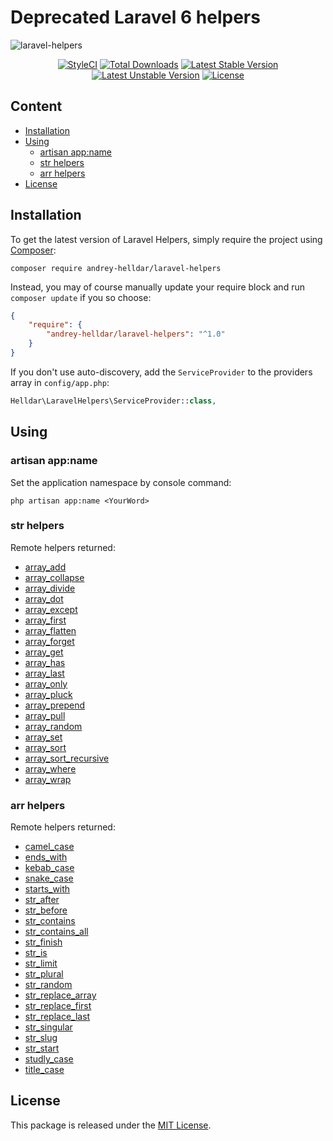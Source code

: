 # Deprecated Laravel 6 helpers

![laravel-helpers](https://user-images.githubusercontent.com/10347617/40197729-f2a7b7de-5a1c-11e8-985a-9038bb5159bc.png)

<p align="center">
    <a href="https://styleci.io/repos/45746985"><img src="https://styleci.io/repos/75637284/shield" alt="StyleCI" /></a>
    <a href="https://packagist.org/packages/andrey-helldar/laravel-helpers"><img src="https://img.shields.io/packagist/dt/laravel-helpers-helldar/laravel-helpers.svg?style=flat-square" alt="Total Downloads" /></a>
    <a href="https://packagist.org/packages/andrey-helldar/laravel-helpers"><img src="https://poser.pugx.org/andrey-helldar/laravel-helpers/v/stable?format=flat-square" alt="Latest Stable Version" /></a>
    <a href="https://packagist.org/packages/andrey-helldar/laravel-helpers"><img src="https://poser.pugx.org/andrey-helldar/laravel-helpers/v/unstable?format=flat-square" alt="Latest Unstable Version" /></a>
    <a href="LICENSE"><img src="https://poser.pugx.org/andrey-helldar/laravel-helpers/license?format=flat-square" alt="License" /></a>
</p>


## Content

* [Installation](#installation)
* [Using](#using)
    * [artisan app:name](#artisan-app-name)
    * [str helpers](#str-helpers)
    * [arr helpers](#arr-helpers)
* [License](#license)


## Installation

To get the latest version of Laravel Helpers, simply require the project using [Composer](https://getcomposer.org):

```
composer require andrey-helldar/laravel-helpers
```

Instead, you may of course manually update your require block and run `composer update` if you so choose:

```json
{
    "require": {
        "andrey-helldar/laravel-helpers": "^1.0"
    }
}
```

If you don't use auto-discovery, add the `ServiceProvider` to the providers array in `config/app.php`:

```php
Helldar\LaravelHelpers\ServiceProvider::class,
```


## Using

### artisan app:name

Set the application namespace by console command:

```
php artisan app:name <YourWord>
```

### str helpers

Remote helpers returned:

* [array_add](https://laravel.com/docs/6.0/helpers#method-array-add)
* [array_collapse](https://laravel.com/docs/6.0/helpers#method-array-collapse)
* [array_divide](https://laravel.com/docs/6.0/helpers#method-array-divide)
* [array_dot](https://laravel.com/docs/6.0/helpers#method-array-dot)
* [array_except](https://laravel.com/docs/6.0/helpers#method-array-except)
* [array_first](https://laravel.com/docs/6.0/helpers#method-array-first)
* [array_flatten](https://laravel.com/docs/6.0/helpers#method-array-flatten)
* [array_forget](https://laravel.com/docs/6.0/helpers#method-array-forget)
* [array_get](https://laravel.com/docs/6.0/helpers#method-array-get)
* [array_has](https://laravel.com/docs/6.0/helpers#method-array-has)
* [array_last](https://laravel.com/docs/6.0/helpers#method-array-last)
* [array_only](https://laravel.com/docs/6.0/helpers#method-array-only)
* [array_pluck](https://laravel.com/docs/6.0/helpers#method-array-pluck)
* [array_prepend](https://laravel.com/docs/6.0/helpers#method-array-prepend)
* [array_pull](https://laravel.com/docs/6.0/helpers#method-array-pull)
* [array_random](https://laravel.com/docs/6.0/helpers#method-array-random)
* [array_set](https://laravel.com/docs/6.0/helpers#method-array-set)
* [array_sort](https://laravel.com/docs/6.0/helpers#method-array-sort)
* [array_sort_recursive](https://laravel.com/docs/6.0/helpers#method-array-sort-recursive)
* [array_where](https://laravel.com/docs/6.0/helpers#method-array-where)
* [array_wrap](https://laravel.com/docs/6.0/helpers#method-array-wrap)

### arr helpers

Remote helpers returned:

* [camel_case](https://laravel.com/docs/6.0/helpers#method-camel-case)
* [ends_with](https://laravel.com/docs/6.0/helpers#method-ends-with)
* [kebab_case](https://laravel.com/docs/6.0/helpers#method-kebab-case)
* [snake_case](https://laravel.com/docs/6.0/helpers#method-snake-case)
* [starts_with](https://laravel.com/docs/6.0/helpers#method-starts-with)
* [str_after](https://laravel.com/docs/6.0/helpers#method-str-after)
* [str_before](https://laravel.com/docs/6.0/helpers#method-str-before)
* [str_contains](https://laravel.com/docs/6.0/helpers#method-str-contains)
* [str_contains_all](https://laravel.com/docs/6.0/helpers#method-str-contains-all)
* [str_finish](https://laravel.com/docs/6.0/helpers#method-str-finish)
* [str_is](https://laravel.com/docs/6.0/helpers#method-str-is)
* [str_limit](https://laravel.com/docs/6.0/helpers#method-str-limit)
* [str_plural](https://laravel.com/docs/6.0/helpers#method-str-plural)
* [str_random](https://laravel.com/docs/6.0/helpers#method-str-random)
* [str_replace_array](https://laravel.com/docs/6.0/helpers#method-str-replace-array)
* [str_replace_first](https://laravel.com/docs/6.0/helpers#method-str-replace-first)
* [str_replace_last](https://laravel.com/docs/6.0/helpers#method-str-replace-last)
* [str_singular](https://laravel.com/docs/6.0/helpers#method-str-singular)
* [str_slug](https://laravel.com/docs/6.0/helpers#method-str-slug)
* [str_start](https://laravel.com/docs/6.0/helpers#method-str-start)
* [studly_case](https://laravel.com/docs/6.0/helpers#method-studly-case)
* [title_case](https://laravel.com/docs/6.0/helpers#method-title-case)


## License

This package is released under the [MIT License](LICENSE).
